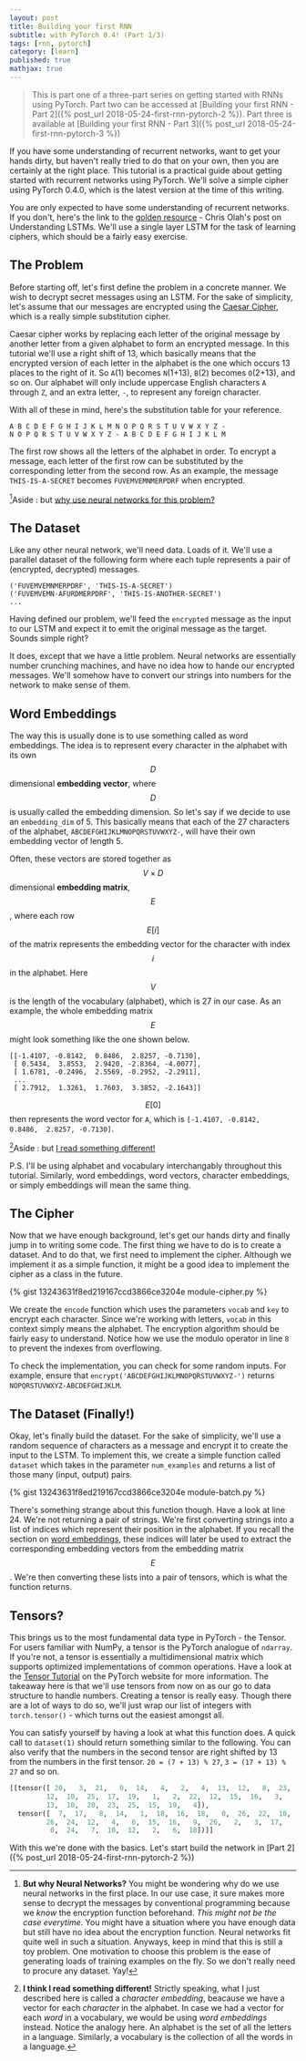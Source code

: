 ```yaml
---
layout: post
title: Building your first RNN
subtitle: with PyTorch 0.4! (Part 1/3)
tags: [rnn, pytorch]
category: [learn]
published: true
mathjax: true
---
```

> This is part one of a three-part series on getting started with RNNs using PyTorch. Part two can be accessed at [Building your first RNN - Part 2]({% post_url 2018-05-24-first-rnn-pytorch-2 %}). Part three is available at [Building your first RNN - Part 3]({% post_url 2018-05-24-first-rnn-pytorch-3 %})

If you have some understanding of recurrent networks, want to get your hands dirty, but haven't really tried to do that on your own, then you are certainly at the right place. This tutorial is a practical guide about getting started with recurrent networks using PyTorch. We'll solve a simple cipher using PyTorch 0.4.0, which is the latest version at the time of this writing.  

You are only expected to have some understanding of recurrent networks. If you don't, here's the link to the [golden resource](http://colah.github.io/posts/2015-08-Understanding-LSTMs/) - Chris Olah's post on Understanding LSTMs. We'll use a single layer LSTM for the task of learning ciphers, which should be a fairly easy exercise.

## The Problem

Before starting off, let's first define the problem in a concrete manner. We wish to decrypt secret messages using an LSTM. For the sake of simplicity, let's assume that our messages are encrypted using the [Caesar Cipher](https://en.wikipedia.org/wiki/Caesar_cipher), which is a really simple substitution cipher.  

Caesar cipher works by replacing each letter of the original message by another letter from a given alphabet to form an encrypted message. In this tutorial we'll use a right shift of 13, which basically means that the encrypted version of each letter in the alphabet is the one which occurs 13 places to the right of it. So `A`(1) becomes `N`(1+13), `B`(2) becomes `O`(2+13), and so on. Our alphabet will only include uppercase English characters `A` through `Z`, and an extra letter, `-`, to represent any foreign character.

With all of these in mind, here's the substitution table for your reference.

```
A B C D E F G H I J K L M N O P Q R S T U V W X Y Z -
N O P Q R S T U V W X Y Z - A B C D E F G H I J K L M
```

The first row shows all the letters of the alphabet in order. To encrypt a message, each letter of the first row can be substituted by the corresponding letter from the second row. As an example, the message `THIS-IS-A-SECRET` becomes `FUVEMVEMNMERPDRF` when encrypted.

[^why-nn]Aside : but [why use neural networks for this problem?](#fn:why-nn)

[^why-nn]: **But why Neural Networks?** You might be wondering why do we use neural networks in the first place. In our use case, it sure makes more sense to decrypt the messages by conventional programming because we _know_ the encryption function beforehand. _This might not be the case everytime_. You might have a situation where you have enough data but still have no idea about the encryption function. Neural networks fit quite well in such a situation. Anyways, keep in mind that this is still a toy problem. One motivation to choose this problem is the ease of generating loads of training examples on the fly. So we don't really need to procure any dataset. Yay!

## The Dataset

Like any other neural network, we'll need data. Loads of it. We'll use a parallel dataset of the following form where each tuple represents a pair of (encrypted, decrypted) messages. 
```
('FUVEMVEMNMERPDRF', 'THIS-IS-A-SECRET')
('FUVEMVEMN-AFURDMERPDRF', 'THIS-IS-ANOTHER-SECRET')
...
```
Having defined our problem, we'll feed the `encrypted` message as the input to our LSTM and expect it to emit the original message as the target. Sounds simple right?

It does, except that we have a little problem. Neural networks are essentially number crunching machines, and have no idea how to hande our encrypted messages. We'll somehow have to convert our strings into numbers for the network to make sense of them.

## Word Embeddings

The way this is usually done is to use something called as word embeddings. The idea is to represent every character in the alphabet with its own $$ D $$ dimensional **embedding vector**, where $$ D $$ is usually called the embedding dimension. So let's say if we decide to use an `embedding_dim` of 5. This basically means that each of the 27 characters of the alphabet, `ABCDEFGHIJKLMNOPQRSTUVWXYZ-`, will have their own embedding vector of length 5.

Often, these vectors are stored together as $$ V \times D $$ dimensional **embedding matrix**, $$ E $$, where each row $$ E[i] $$ of the matrix represents the embedding vector for the character with index $$ i $$ in the alphabet. Here $$ V $$ is the length of the vocabulary (alphabet), which is 27 in our case. As an example, the whole embedding matrix $$ E $$ might look something like the one shown below.

```
[[-1.4107, -0.8142,  0.8486,  2.8257, -0.7130],
 [ 0.5434,  3.8553,  2.9420, -2.8364, -4.0077], 
 [ 1.6781, -0.2496,  2.5569, -0.2952, -2.2911],
 ...
 [ 2.7912,  1.3261,  1.7603,  3.3852, -2.1643]]
```
$$ E[0] $$ then represents the word vector for `A`, which is `[-1.4107, -0.8142,  0.8486,  2.8257, -0.7130]`.

[^char-embedding]Aside : but [I read something different!](#fn:char-embedding)

[^char-embedding]: **I think I read something different!** Strictly speaking, what I just described here is called a _character embedding_, beacause we have a vector for each _character_ in the alphabet. In case we had a vector for each _word_ in a vocabulary, we would be using _word embeddings_ instead. Notice the analogy here. An alphabet is the set of all the letters in a language. Similarly, a vocabulary is the collection of all the words in a language. 

P.S. I'll be using alphabet and vocabulary interchangably throughout this tutorial. Similarly, word embeddings, word vectors, character embeddings, or simply embeddings will mean the same thing.

## The Cipher

Now that we have enough background, let's get our hands dirty and finally jump in to writing some code. The first thing we have to do is to create a dataset. And to do that, we first need to implement the cipher. Although we implement it as a simple function, it might be a good idea to implement the cipher as a class in the future.

{% gist 13243631f8ed219167ccd3866ce3204e module-cipher.py %}

We create the `encode` function which uses the parameters `vocab` and `key` to encrypt each character. Since we're working with letters, `vocab` in this context simply means the alphabet.  The encryption algorithm should be fairly easy to understand. Notice how we use the modulo operator in line `8` to prevent the indexes from overflowing.

To check the implementation, you can check for some random inputs. For example, ensure that `encrypt('ABCDEFGHIJKLMNOPQRSTUVWXYZ-')` returns `NOPQRSTUVWXYZ-ABCDEFGHIJKLM`.

## The Dataset (Finally!)

Okay, let's finally build the dataset. For the sake of simplicity, we'll use a random sequence of characters as a message and encrypt it to create the input to the LSTM. To implement this, we create a simple function called `dataset` which takes in the parameter `num_examples` and returns a list of those many (input, output) pairs.

{% gist 13243631f8ed219167ccd3866ce3204e module-batch.py %}

There's something strange about this function though. Have a look at line 24. We're not returning a pair of strings. We're first converting strings into a list of indices which represent their position in the alphabet. If you recall the section on [word embeddings](#word-embeddings), these indices will later be used to extract the corresponding embedding vectors from the embedding matrix $$ E $$. We're then converting these lists into a pair of tensors, which is what the function returns.

## Tensors?

This brings us to the most fundamental data type in PyTorch - the Tensor. For users familiar with NumPy, a tensor is the PyTorch analogue of `ndarray`. If you're not, a tensor is essentially a multidimensional matrix which supports optimized implementations of common operations. Have a look at the [Tensor Tutorial](http://pytorch.org/tutorials/beginner/blitz/tensor_tutorial.html) on the PyTorch website for more information. The takeaway here is that we'll use tensors from now on as our go to data structure to handle numbers. Creating a tensor is really easy. Though there are a lot of ways to do so, we'll just wrap our list of integers with `torch.tensor()` - which turns out the easiest amongst all.

You can satisfy yourself by having a look at what this function does. A quick call to `dataset(1)` should return something similar to the following. You can also verify that the numbers in the second tensor are right shifted by 13 from the numbers in the first tensor. `20 = (7 + 13) % 27`, `3 = (17 + 13) % 27` and so on.

```python
[[tensor([ 20,   3,  21,   0,  14,   4,   2,   4,  13,  12,   8,  23,
         12,  10,  25,  17,  19,   1,   2,  22,  12,  15,  16,   3,
         13,  10,  20,  23,  25,  15,  19,   4]), 
  tensor([  7,  17,   8,  14,   1,  18,  16,  18,   0,  26,  22,  10,
         26,  24,  12,   4,   6,  15,  16,   9,  26,   2,   3,  17,
          0,  24,   7,  10,  12,   2,   6,  18])]]
```

With this we're done with the basics. Let's start build the network in [Part 2]({% post_url 2018-05-24-first-rnn-pytorch-2 %})
